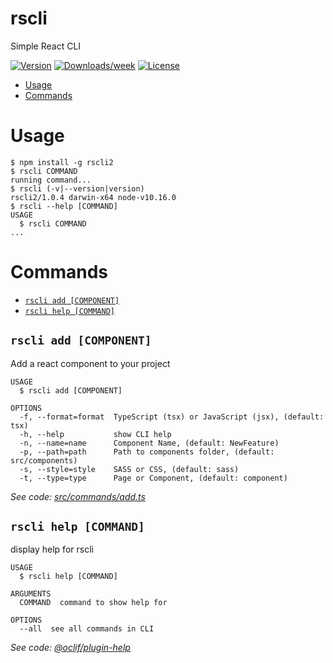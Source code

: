 rscli
=====

Simple React CLI

[![Version](https://img.shields.io/npm/v/rscli2.svg)](https://npmjs.org/package/rscli2)
[![Downloads/week](https://img.shields.io/npm/dw/rscli2.svg)](https://npmjs.org/package/rscli2)
[![License](https://img.shields.io/npm/l/rscli2.svg)](https://github.com/mdoye/rscli/blob/master/package.json)

<!-- toc -->
* [Usage](#usage)
* [Commands](#commands)
<!-- tocstop -->
# Usage
<!-- usage -->
```sh-session
$ npm install -g rscli2
$ rscli COMMAND
running command...
$ rscli (-v|--version|version)
rscli2/1.0.4 darwin-x64 node-v10.16.0
$ rscli --help [COMMAND]
USAGE
  $ rscli COMMAND
...
```
<!-- usagestop -->
# Commands
<!-- commands -->
* [`rscli add [COMPONENT]`](#rscli-add-component)
* [`rscli help [COMMAND]`](#rscli-help-command)

## `rscli add [COMPONENT]`

Add a react component to your project

```
USAGE
  $ rscli add [COMPONENT]

OPTIONS
  -f, --format=format  TypeScript (tsx) or JavaScript (jsx), (default: tsx)
  -h, --help           show CLI help
  -n, --name=name      Component Name, (default: NewFeature)
  -p, --path=path      Path to components folder, (default: src/components)
  -s, --style=style    SASS or CSS, (default: sass)
  -t, --type=type      Page or Component, (default: component)
```

_See code: [src/commands/add.ts](https://github.com/michaeldoye/rscli/blob/v1.0.4/src/commands/add.ts)_

## `rscli help [COMMAND]`

display help for rscli

```
USAGE
  $ rscli help [COMMAND]

ARGUMENTS
  COMMAND  command to show help for

OPTIONS
  --all  see all commands in CLI
```

_See code: [@oclif/plugin-help](https://github.com/oclif/plugin-help/blob/v2.2.1/src/commands/help.ts)_
<!-- commandsstop -->
